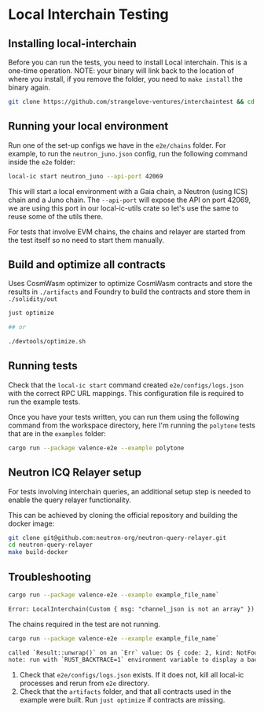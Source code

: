 # Local Interchain Testing

## Installing local-interchain

Before you can run the tests, you need to install Local interchain. This is a one-time operation. NOTE: your binary will link back to the location of where you install, if you remove the folder, you need to `make install` the binary again.

```bash
git clone https://github.com/strangelove-ventures/interchaintest && cd interchaintest/local-interchain && make install
```

## Running your local environment

Run one of the set-up configs we have in the `e2e/chains` folder. For example, to run the `neutron_juno.json` config, run the following command inside the `e2e` folder:

```bash
local-ic start neutron_juno --api-port 42069
```

This will start a local environment with a Gaia chain, a Neutron (using ICS) chain and a Juno chain. The `--api-port` will expose the API on port 42069, we are using this port in our local-ic-utils crate so let's use the same to reuse some of the utils there.

For tests that involve EVM chains, the chains and relayer are started from the test itself so no need to start them manually.

## Build and optimize all contracts

Uses CosmWasm optimizer to optimize CosmWasm contracts and store the results in `./artifacts` and Foundry to build the contracts and store them in `./solidity/out`

```bash
just optimize

## or

./devtools/optimize.sh
```

## Running tests

Check that the `local-ic start` command created `e2e/configs/logs.json` with the correct RPC URL mappings. This configuration file is required to run the example tests.

Once you have your tests written, you can run them using the following command from the workspace directory, here I'm running the `polytone` tests that are in the `examples` folder:

```bash
cargo run --package valence-e2e --example polytone
```

## Neutron ICQ Relayer setup

For tests involving interchain queries, an additional setup step is needed
to enable the query relayer functionality.

This can be achieved by cloning the official repository and building
the docker image:

```sh
git clone git@github.com:neutron-org/neutron-query-relayer.git
cd neutron-query-relayer
make build-docker
```

## Troubleshooting

```bash
cargo run --package valence-e2e --example example_file_name`
```

```txt
Error: LocalInterchain(Custom { msg: "channel_json is not an array" })
```

The chains required in the test are not running.

```bash
cargo run --package valence-e2e --example example_file_name`
```

```txt
called `Result::unwrap()` on an `Err` value: Os { code: 2, kind: NotFound, message: "No such file or directory" }
note: run with `RUST_BACKTRACE=1` environment variable to display a backtrace
```

1. Check that `e2e/configs/logs.json` exists. If it does not, kill all local-ic processes and rerun from `e2e` directory.
2. Check that the `artifacts` folder, and that all contracts used in the example were built. Run `just optimize` if contracts are missing.
